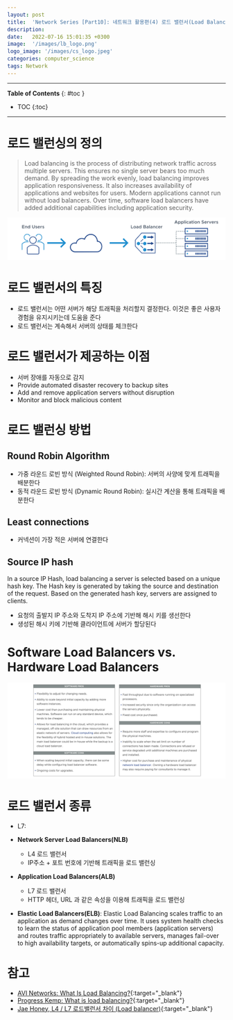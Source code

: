 ```yaml
---
layout: post
title:  'Network Series [Part10]: 네트워크 활용편(4) 로드 밸런서(Load Balancer)'
description: 
date:   2022-07-16 15:01:35 +0300
image:  '/images/lb_logo.png'
logo_image: '/images/cs_logo.jpeg'
categories: computer_science
tags: Network
---
```


---
**Table of Contents**
{: #toc }
*  TOC
{:toc}
---

# 로드 밸런싱의 정의

> Load balancing is the process of distributing network traffic across multiple servers. This ensures no single server bears too much demand. By spreading the work evenly, load balancing improves application responsiveness. It also increases availability of applications and websites for users. Modern applications cannot run without load balancers. Over time, software load balancers have added additional capabilities including application security.

![](/images/network_37.svg)

# 로드 밸런서의 특징

- 로드 밸런서는 어떤 서버가 해당 트래픽을 처리할지 결정한다. 이것은 좋은 사용자 경험을 유지시키는데 도움을 준다
- 로드 밸런서는 계속해서 서버의 상태를 체크한다

# 로드 밸런서가 제공하는 이점

- 서버 장애를 자동으로 감지
- Provide automated disaster recovery to backup sites
- Add and remove application servers without disruption
- Monitor and block malicious content

# 로드 밸런싱 방법

## Round Robin Algorithm

- 가중 라운드 로빈 방식 (Weighted Round Robin): 서버의 사양에 맞게 트래픽을 배분한다
- 동적 라운드 로빈 방식 (Dynamic Round Robin): 실시간 계산을 통해 트래픽을 배분한다

## Least connections

- 커넥션이 가장 적은 서버에 연결한다

## Source IP hash

In a source IP Hash, load balancing a server is selected based on a unique hash key. The Hash key is generated by taking the source and destination of the request. Based on the generated hash key, servers are assigned to clients.  

- 요청의 출발지 IP 주소와 도착지 IP 주소에 기반해 해시 키를 생선한다
- 생성된 해시 키에 기반해 클라이언트에 서버가 할당된다

# Software Load Balancers vs. Hardware Load Balancers

![](/images/network_38.png)

# 로드 밸런서 종류

- L7: 

- **Network Server Load Balancers(NLB)**
  - L4 로드 밸런서
  - IP주소 + 포트 번호에 기반해 트래픽을 로드 밸런싱


- **Application Load Balancers(ALB)**
  - L7 로드 밸런서
  - HTTP 헤더, URL 과 같은 속성을 이용해 트래픽을 로드 밸런싱

- **Elastic Load Balancers(ELB)**: Elastic Load Balancing scales traffic to an application as demand changes over time. It uses system health checks to learn the status of application pool members (application servers) and routes traffic appropriately to available servers, manages fail-over to high availability targets, or automatically spins-up additional capacity.

# 참고

- [AVI Networks: What Is Load Balancing?](https://avinetworks.com/what-is-load-balancing/){:target="_blank"}
- [Progress Kemp: What is load balancing?](https://kemptechnologies.com/what-is-load-balancing){:target="_blank"}
- [Jae Honey, L4 / L7 로드밸런서 차이 (Load balancer)](https://jaehoney.tistory.com/73){:target="_blank"}